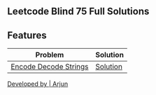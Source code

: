 ## Leetcode Blind 75 Full Solutions


## Features


| Problem | Solution |
| ------ | ------ |
| [Encode Decode Strings](https://leetcode.com/problems/encode-and-decode-strings/) | [Solution](https://github.com/vishyarjun/dsa-leetcode/blob/master/encode_decode.py) |


[Developed by | Arjun](https://vishyarjun.github.io)
